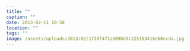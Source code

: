```yaml
---
title: ""
caption: ""
date: 2013-02-11 10:58
location: ""
tags: ""
image: /assets/uploads/2013/02/1738f471a389bb9c225153416eb0ccda.jpg
---
```

